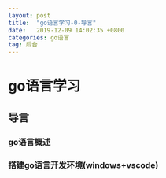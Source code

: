 ```yaml
---
layout: post
title:  "go语言学习-0-导言"  
date:   2019-12-09 14:02:35 +0800  
categories: go语言  
tag: 后台
---
```


# go语言学习  
## 导言
### go语言概述

### 搭建go语言开发环境(windows+vscode)
